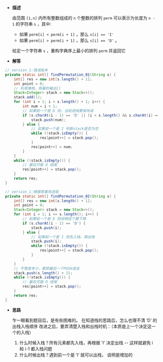 
-  **描述**

	由范围 `[1,n]` 内所有整数组成的 `n` 个整数的排列 `perm` 可以表示为长度为 `n - 1` 的字符串 `s` ，其中:
	
	-  如果 `perm[i] < perm[i + 1]` ，那么 `s[i] == 'I'`
	-  如果 `perm[i] > perm[i + 1]` ，那么 `s[i] == 'D'` 。
	
	给定一个字符串 `s` ，重构字典序上最小的排列 `perm` 并返回它


-  **解答**

```java
// version_1:错误版本
private static int[] findPermutation_01(String s) {  
    int[] res = new int[s.length() + 1];  
    int point = 0;  
    // 利用堆栈，倒着的输出[]  
    Stack<Integer> stack = new Stack<>();  
    stack.add(1);  
    for (int i = 1; i < s.length() + 1; i++) {  
        int num = i + 1;  
        // 如果前一个是 D 则，当前进栈要保持减  
        if (s.charAt(i - 1) == 'D' || (i < s.length() && s.charAt(i) == 'D')) {  
            stack.push(num);  
        } else {  
            // 如果前一个是 I 判断stack是否为空  
            while (!stack.isEmpty()) {  
                res[point++] = stack.pop();  
            }  
            res[point++] = num;  
        }  
    }  
    while (!stack.isEmpty()) {  
        // 最后可能 D 结尾  
        res[point++] = stack.pop();  
    }  
    return res;  
}

// version_1:根据答案改进版
private static int[] findPermutation_02(String s) {  
    int[] res = new int[s.length() + 1];  
    int point = 0;  
    Stack<Integer> stack = new Stack<>();  
    for (int i = 1; i <= s.length(); i++) {  
        // 如果前一个是 D 则说明这个要下降  
        if (s.charAt(i - 1) == 'D') {  
            stack.push(i);  
        } else {  
            // 如果前一个是 I 则先入栈，再出栈  
            stack.push(i);  
            while (!stack.isEmpty()) {  
                res[point++] = stack.pop();  
            }  
        }  
    }  
    // 不管是多少，都把最后一个PUSH进去  
    stack.push(s.length() + 1);  
    while (!stack.isEmpty()) {  
        // 最后可能 D 结尾  
        res[point++] = stack.pop();  
    }  
    return res;  
}

```


-  **思路**

	乍一眼看到题目后，是有些困难的。
	在知道栈的思路后，怎么也理不清 ‘D’ 的出栈入栈顺序
	改进之后，要弄清楚入栈和出栈时机：（本质是上一个决定这一个的入栈）
	1.  什么时候入栈？所有元素都先入栈，再根据 'I' 决定出栈 -- 这样就避免 i 和 i-1 都入栈问题
	2.  什么时候出栈？遇到前一个是 ‘I’ 就可以出栈， 说明是增加的